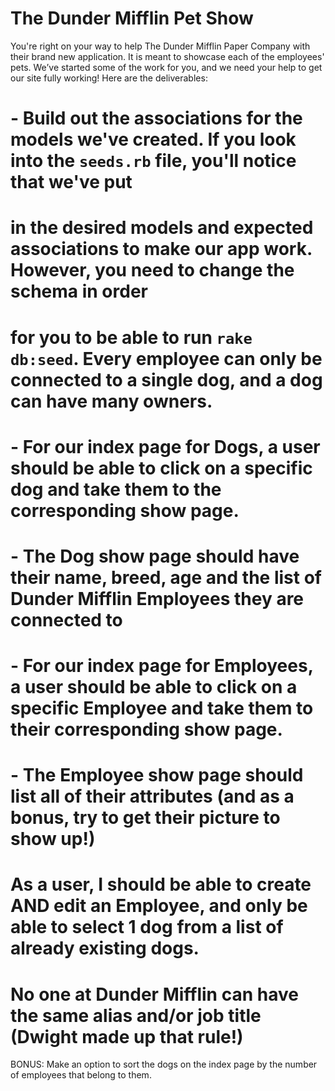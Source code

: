 # The Dunder Mifflin Pet Show


You're right on your way to help The Dunder Mifflin Paper Company with their brand new application. It is meant to 
showcase each of the employees' pets. We’ve started some of the work for you, and we need your help to get our site fully working! Here are the deliverables:

# - Build out the associations for the models we've created. If you look into the `seeds.rb` file, you'll notice that we've put
# in the desired models and expected associations to make our app work. **However**, you need to change the schema in order
# for you to be able to run `rake db:seed`. Every employee can only be connected to a single dog, and a dog can have many owners.
# - For our index page for Dogs, a user should be able to click on a specific dog and take them to the corresponding show page.
# - The Dog show page should have their name, breed, age and the list of Dunder Mifflin Employees they are connected to
# - For our index page for Employees, a user should be able to click on a specific Employee and take them to their corresponding show page.
# - The Employee show page should list all of their attributes (and as a bonus, try to get their picture to show up!)

# As a user, I should be able to create AND edit an Employee, and only be able to select 1 dog from a list of already existing dogs.

# No one at Dunder Mifflin can have the same alias and/or job title (Dwight made up that rule!)

BONUS: Make an option to sort the dogs on the index page by the number of employees that belong to them.
